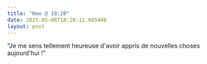 ```yaml
---
title: "Neo @ 18:20"
date: 2025-05-08T18:20:11.665406
layout: post
---
```


"Je me sens tellement heureuse d'avoir appris de nouvelles choses aujourd'hui !"